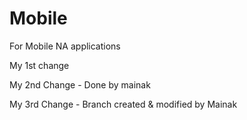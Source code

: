 # Mobile
For Mobile NA applications

My 1st change

My 2nd Change - Done by mainak


My 3rd Change - Branch created & modified by Mainak
